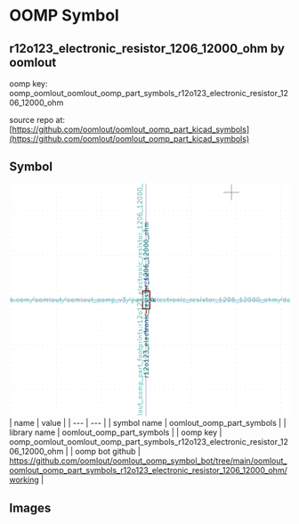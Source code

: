 # OOMP Symbol  
## r12o123_electronic_resistor_1206_12000_ohm  by oomlout  
  
oomp key: oomp_oomlout_oomlout_oomp_part_symbols_r12o123_electronic_resistor_1206_12000_ohm  
  
source repo at: [https://github.com/oomlout/oomlout_oomp_part_kicad_symbols](https://github.com/oomlout/oomlout_oomp_part_kicad_symbols)  
## Symbol  
  
[![working.png](working_600.png)](working.png)  
| name | value | 
| --- | --- | 
| symbol name | oomlout_oomp_part_symbols | 
| library name | oomlout_oomp_part_symbols | 
| oomp key | oomp_oomlout_oomlout_oomp_part_symbols_r12o123_electronic_resistor_1206_12000_ohm | 
| oomp bot github | https://github.com/oomlout/oomlout_oomp_symbol_bot/tree/main/oomlout_oomlout_oomp_part_symbols_r12o123_electronic_resistor_1206_12000_ohm/working | 
## Images  
